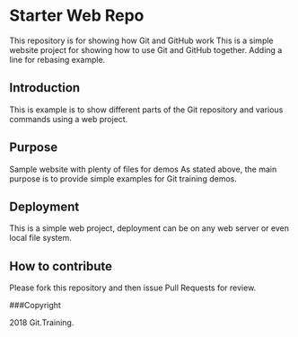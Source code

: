 # Starter Web Repo

This repository is for showing how Git and GitHub work
This is a simple website project for showing how to use Git and GitHub together. Adding a line for rebasing example.

## Introduction

This is example is to show different parts of the Git repository and various commands using a web project.

## Purpose

Sample website with plenty of files for demos
As stated above, the main purpose is to provide simple examples for Git training demos.

## Deployment

This is a simple web project, deployment can be on any web server or even local file system.

## How to contribute

Please fork this repository and then issue Pull Requests for review.

###Copyright

2018 Git.Training.